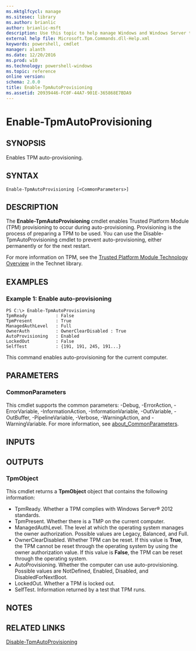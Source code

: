 ```yaml
---
ms.mktglfcycl: manage
ms.sitesec: library
ms.author: brianlic
author: brianlic-msft
description: Use this topic to help manage Windows and Windows Server technologies with Windows PowerShell.
external help file: Microsoft.Tpm.Commands.dll-Help.xml
keywords: powershell, cmdlet
manager: alanth
ms.date: 12/20/2016
ms.prod: w10
ms.technology: powershell-windows
ms.topic: reference
online version: 
schema: 2.0.0
title: Enable-TpmAutoProvisioning
ms.assetid: 20939446-FC0F-44A7-901E-365868E7BDA9
---
```


# Enable-TpmAutoProvisioning

## SYNOPSIS
Enables TPM auto-provisioning.

## SYNTAX

```
Enable-TpmAutoProvisioning [<CommonParameters>]
```

## DESCRIPTION
The **Enable-TpmAutoProvisioning** cmdlet enables Trusted Platform Module (TPM) provisioning to occur during auto-provisioning.
Provisioning is the process of preparing a TPM to be used.
You can use the Disable-TpmAutoProvisioning cmdlet to prevent auto-provisioning, either permanently or for the next restart.

For more information on TPM, see the [Trusted Platform Module Technology Overview](https://docs.microsoft.com/en-us/windows/device-security/tpm/trusted-platform-module-top-node) in the Technet library.

## EXAMPLES

### Example 1: Enable auto-provisioning
```
PS C:\> Enable-TpmAutoProvisioning
TpmReady           : False
TpmPresent         : True
ManagedAuthLevel   : Full
OwnerAuth          : OwnerClearDisabled : True
AutoProvisioning   : Enabled
LockedOut          : False
SelfTest           : {191, 191, 245, 191...}
```

This command enables auto-provisioning for the current computer.

## PARAMETERS

### CommonParameters
This cmdlet supports the common parameters: -Debug, -ErrorAction, -ErrorVariable, -InformationAction, -InformationVariable, -OutVariable, -OutBuffer, -PipelineVariable, -Verbose, -WarningAction, and -WarningVariable. For more information, see [about_CommonParameters](http://go.microsoft.com/fwlink/?LinkID=113216).

## INPUTS

## OUTPUTS

### TpmObject
This cmdlet returns a **TpmObject** object that contains the following information:

- TpmReady. Whether a TPM complies with Windows Server® 2012 standards.
- TpmPresent. Whether there is a TMP on the current computer.
- ManagedAuthLevel. The level at which the operating system manages the owner authorization. Possible values are Legacy, Balanced, and Full.
- OwnerClearDisabled. Whether TPM can be reset. If this value is **True**, the TPM cannot be reset through the operating system by using the owner authorization value. If this value is **False**, the TPM can be reset through the operating system. 
- AutoProvisioning. Whether the computer can use auto-provisioning. Possible values are NotDefined, Enabled, Disabled, and DisabledForNextBoot.
- LockedOut. Whether a TPM is locked out.
- SelfTest. Information returned by a test that TPM runs.

## NOTES

## RELATED LINKS

[Disable-TpmAutoProvisioning](./Disable-TpmAutoProvisioning.md)

